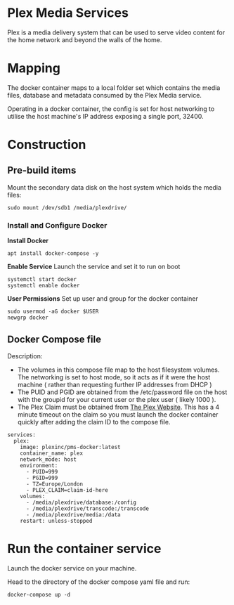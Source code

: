 # Plex Media Services

Plex is a media delivery system that can be used to serve video content for the home network and beyond the walls of the home.

# Mapping

The docker container maps to a local folder set which contains the media files, database and metadata consumed by the Plex Media service. 

Operating in a docker container, the config is set for host networking to utilise the host machine's IP address exposing a single port, 32400.

# Construction

## Pre-build items

Mount the secondary data disk on the host system which holds the media files:

```
sudo mount /dev/sdb1 /media/plexdrive/
```

### Install and Configure Docker

**Install Docker**
```
apt install docker-compose -y
```

**Enable Service**
Launch the service and set it to run on boot
```
systemctl start docker
systemctl enable docker
```

**User Permissions**
Set up user and group for the docker container 

```
sudo usermod -aG docker $USER
newgrp docker
```

## Docker Compose file

Description:
- The volumes in this compose file map to the host filesystem volumes. The networking is set to host mode, so it acts as if it were the host machine ( rather than requesting further IP addresses from DHCP )
- The PUID and PGID are obtained from the /etc/password file on the host with the groupid for your current user or the plex user ( likely 1000 ).
- The Plex Claim must be obtained from [The Plex Website](https://plex.tx/claim). This has a 4 minute timeout on the claim so you must launch the docker container quickly after adding the claim ID to the compose file.

```
services:
  plex:
    image: plexinc/pms-docker:latest
    container_name: plex
    network_mode: host
    environment:
      - PUID=999
      - PGID=999
      - TZ=Europe/London
      - PLEX_CLAIM=claim-id-here
    volumes:
      - /media/plexdrive/database:/config
      - /media/plexdrive/transcode:/transcode
      - /media/plexdrive/media:/data
    restart: unless-stopped
```


# Run the container service

Launch the docker service on your machine.

Head to the directory of the docker compose yaml file and run:

```
docker-compose up -d
```

